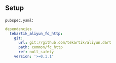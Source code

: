 ## Setup

`pubspec.yaml`:

```yaml
dependencies
  tekartik_aliyun_fc_http:
    git:
      url: git://github.com/tekartik/aliyun.dart
      path: common/fc_http
      ref: null_safety
    version: '>=0.1.1'
```